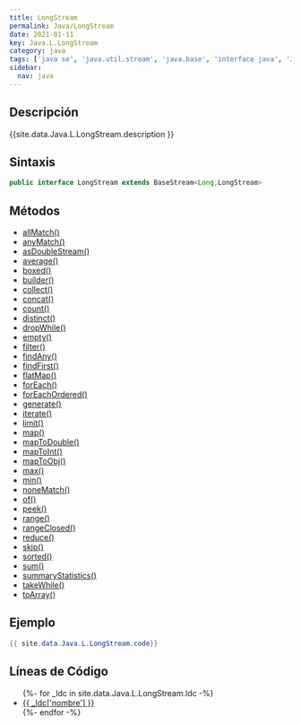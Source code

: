 ```yaml
---
title: LongStream
permalink: Java/LongStream
date: 2021-01-11
key: Java.L.LongStream
category: java
tags: ['java se', 'java.util.stream', 'java.base', 'interface java', 'Java 1.8']
sidebar: 
  nav: java
---
```


## Descripción
{{site.data.Java.L.LongStream.description }}

## Sintaxis
~~~java
public interface LongStream extends BaseStream<Long,LongStream>
~~~

## Métodos
* [allMatch()](/Java/LongStream/allMatch)
* [anyMatch()](/Java/LongStream/anyMatch)
* [asDoubleStream()](/Java/LongStream/asDoubleStream)
* [average()](/Java/LongStream/average)
* [boxed()](/Java/LongStream/boxed)
* [builder()](/Java/LongStream/builder)
* [collect()](/Java/LongStream/collect)
* [concat()](/Java/LongStream/concat)
* [count()](/Java/LongStream/count)
* [distinct()](/Java/LongStream/distinct)
* [dropWhile()](/Java/LongStream/dropWhile)
* [empty()](/Java/LongStream/empty)
* [filter()](/Java/LongStream/filter)
* [findAny()](/Java/LongStream/findAny)
* [findFirst()](/Java/LongStream/findFirst)
* [flatMap()](/Java/LongStream/flatMap)
* [forEach()](/Java/LongStream/forEach)
* [forEachOrdered()](/Java/LongStream/forEachOrdered)
* [generate()](/Java/LongStream/generate)
* [iterate()](/Java/LongStream/iterate)
* [limit()](/Java/LongStream/limit)
* [map()](/Java/LongStream/map)
* [mapToDouble()](/Java/LongStream/mapToDouble)
* [mapToInt()](/Java/LongStream/mapToInt)
* [mapToObj()](/Java/LongStream/mapToObj)
* [max()](/Java/LongStream/max)
* [min()](/Java/LongStream/min)
* [noneMatch()](/Java/LongStream/noneMatch)
* [of()](/Java/LongStream/of)
* [peek()](/Java/LongStream/peek)
* [range()](/Java/LongStream/range)
* [rangeClosed()](/Java/LongStream/rangeClosed)
* [reduce()](/Java/LongStream/reduce)
* [skip()](/Java/LongStream/skip)
* [sorted()](/Java/LongStream/sorted)
* [sum()](/Java/LongStream/sum)
* [summaryStatistics()](/Java/LongStream/summaryStatistics)
* [takeWhile()](/Java/LongStream/takeWhile)
* [toArray()](/Java/LongStream/toArray)

## Ejemplo
~~~java
{{ site.data.Java.L.LongStream.code}}
~~~

## Líneas de Código
<ul>
{%- for _ldc in site.data.Java.L.LongStream.ldc -%}
   <li>
       <a href="{{_ldc['url'] }}">{{ _ldc['nombre'] }}</a>
   </li>
{%- endfor -%}
</ul>
